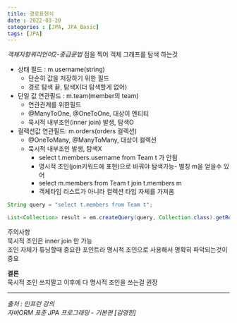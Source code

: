 ```yaml
---
title: 경로표현식
date : 2022-03-20
categories : [JPA, JPA_Basic]
tags: [JPA]
---
```

*객체지향쿼리언어2-중급문법*
점을 찍어 객체 그래프를 탐색 하는것

* 상태 필드 : m.username(string)
    * 단순히 값을 저장하기 위한 필드
    * 경로 탐색 끝, 탐색X(더 탐색할게 없어)
* 단일 값 연관필드 : m.team(member의 team)
    * 연관관계를 위한필드
    * @ManyToOne, @OneToOne, 대상이 엔티티
    * 묵시적 내부조인(inner join) 발생, 탐색O
* 컬렉션값 연관필드: m.orders(orders 컬렉션)
    * @OneToMany, @ManyToMany, 대상이 컬렉션
    * 묵시적 내부조인 발생, 탐색X
        * select t.members.username from Team t 가 안됨
        * 명시적 조인(join키워드에 표현)으로 바꿔야 탐색가능- 별칭 m을 얻을수 있어
        * select m.members from Team t  join t.members m
        * 객체타입 리스트가 아니라 컬렉션 타입 자체를 가져옴<br>
```java
String query = "select t.members from Team t";

List<Collection> result = em.createQuery(query, Collection.class).getResultList;
```


주의사항<br>
묵시적 조인은 inner join 만 가능<br>
조인 자체가 튜닝할때 중요한 포인트라 명시적 조인으로 사용해서 명확히 파악되는것이 중요

**결론**<br>
묵시적 조인 쓰지말고 이후에 다 명시적 조인을 쓰는걸 권장

*** 
_출처 : 인프런 강의 <br>_
*자바ORM 표준 JPA 프로그래밍 - 기본편 [김영한]*